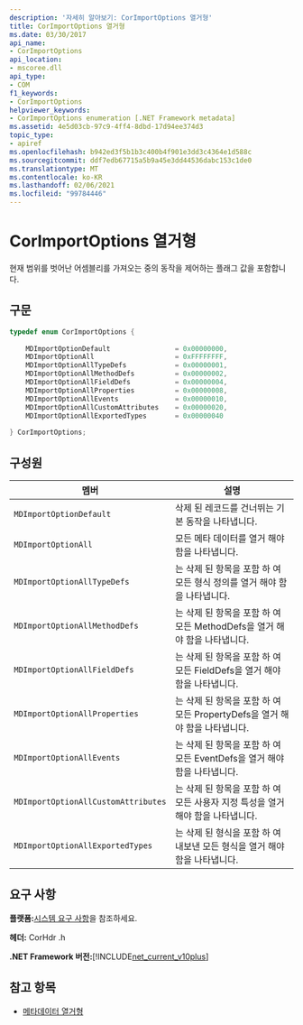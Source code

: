 ```yaml
---
description: '자세히 알아보기: CorImportOptions 열거형'
title: CorImportOptions 열거형
ms.date: 03/30/2017
api_name:
- CorImportOptions
api_location:
- mscoree.dll
api_type:
- COM
f1_keywords:
- CorImportOptions
helpviewer_keywords:
- CorImportOptions enumeration [.NET Framework metadata]
ms.assetid: 4e5d03cb-97c9-4ff4-8dbd-17d94ee374d3
topic_type:
- apiref
ms.openlocfilehash: b942ed3f5b1b3c400b4f901e3dd3c4364e1d588c
ms.sourcegitcommit: ddf7edb67715a5b9a45e3dd44536dabc153c1de0
ms.translationtype: MT
ms.contentlocale: ko-KR
ms.lasthandoff: 02/06/2021
ms.locfileid: "99784446"
---
```

# <a name="corimportoptions-enumeration"></a>CorImportOptions 열거형

현재 범위를 벗어난 어셈블리를 가져오는 중의 동작을 제어하는 플래그 값을 포함합니다.  
  
## <a name="syntax"></a>구문  
  
```cpp  
typedef enum CorImportOptions {  
  
    MDImportOptionDefault                = 0x00000000,  
    MDImportOptionAll                    = 0xFFFFFFFF,  
    MDImportOptionAllTypeDefs            = 0x00000001,  
    MDImportOptionAllMethodDefs          = 0x00000002,  
    MDImportOptionAllFieldDefs           = 0x00000004,  
    MDImportOptionAllProperties          = 0x00000008,  
    MDImportOptionAllEvents              = 0x00000010,  
    MDImportOptionAllCustomAttributes    = 0x00000020,  
    MDImportOptionAllExportedTypes       = 0x00000040  
  
} CorImportOptions;  
```  
  
## <a name="members"></a>구성원  
  
|멤버|설명|  
|------------|-----------------|  
|`MDImportOptionDefault`|삭제 된 레코드를 건너뛰는 기본 동작을 나타냅니다.|  
|`MDImportOptionAll`|모든 메타 데이터를 열거 해야 함을 나타냅니다.|  
|`MDImportOptionAllTypeDefs`|는 삭제 된 항목을 포함 하 여 모든 형식 정의를 열거 해야 함을 나타냅니다.|  
|`MDImportOptionAllMethodDefs`|는 삭제 된 항목을 포함 하 여 모든 MethodDefs을 열거 해야 함을 나타냅니다.|  
|`MDImportOptionAllFieldDefs`|는 삭제 된 항목을 포함 하 여 모든 FieldDefs을 열거 해야 함을 나타냅니다.|  
|`MDImportOptionAllProperties`|는 삭제 된 항목을 포함 하 여 모든 PropertyDefs을 열거 해야 함을 나타냅니다.|  
|`MDImportOptionAllEvents`|는 삭제 된 항목을 포함 하 여 모든 EventDefs을 열거 해야 함을 나타냅니다.|  
|`MDImportOptionAllCustomAttributes`|는 삭제 된 항목을 포함 하 여 모든 사용자 지정 특성을 열거 해야 함을 나타냅니다.|  
|`MDImportOptionAllExportedTypes`|는 삭제 된 형식을 포함 하 여 내보낸 모든 형식을 열거 해야 함을 나타냅니다.|  
  
## <a name="requirements"></a>요구 사항  

 **플랫폼:**[시스템 요구 사항](../../get-started/system-requirements.md)을 참조하세요.  
  
 **헤더:** CorHdr .h  
  
 **.NET Framework 버전:**[!INCLUDE[net_current_v10plus](../../../../includes/net-current-v10plus-md.md)]  
  
## <a name="see-also"></a>참고 항목

- [메타데이터 열거형](metadata-enumerations.md)
